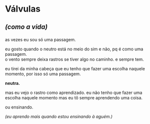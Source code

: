# Válvulas
## _(como a vida)_  </p>

as vezes eu sou só uma passagem. <p>
eu gosto quando o neutro está no meio do sim e não, pq é como uma passagem.  
o vento sempre deixa rastros se tiver algo no caminho. e sempre tem. <p> 
eu tirei da minha cabeça que eu tenho que fazer uma escolha naquele momento, por isso só uma passagem.</p>

**neutra.**

<p>mas eu vejo o rastro como aprendizado. eu não tenho que fazer uma escolha naquele momento mas eu tô sempre aprendendo uma coisa. <p>
ou ensinando. <p>

_(eu aprendo mais quando estou ensinando à aguém.)_ 
